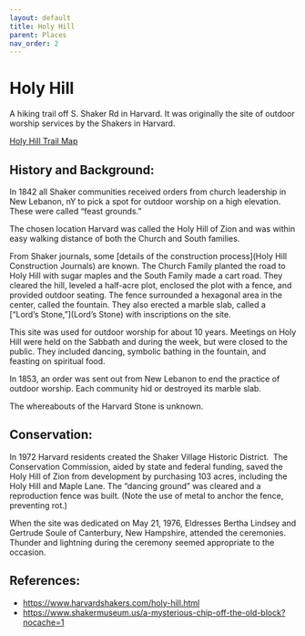 ```yaml
---
layout: default
title: Holy Hill
parent: Places
nav_order: 2
---
```

# Holy Hill

A hiking trail off S. Shaker Rd in Harvard. It was originally the site of outdoor worship services by the Shakers in Harvard.

[Holy Hill Trail Map](https://www.harvardconservationtrust.org/maps/holy_hill.pdf)

## History and Background:

In 1842 all Shaker communities received orders from church leadership in New Lebanon, nY to pick a spot for outdoor worship on a high elevation. These were called “feast grounds.” 

The chosen location Harvard was called the Holy Hill of Zion and was within easy walking distance of both the Church and South families. 

From Shaker journals, some [details of the construction process](Holy Hill Construction Journals) are known. The Church Family planted the road to Holy Hill with sugar maples and the South Family made a cart road. They cleared the hill, leveled a half-acre plot, enclosed the plot with a fence, and provided outdoor seating. The fence surrounded a hexagonal area in the center, called the fountain. They also erected a marble slab, called a [“Lord’s Stone,”](Lord’s Stone) with inscriptions on the site. 

This site was used for outdoor worship for about 10 years. Meetings on Holy Hill were held on the Sabbath and during the week, but were closed to the public. They included dancing, symbolic bathing in the fountain, and feasting on spiritual food.

In 1853, an order was sent out from New Lebanon to end the practice of outdoor worship. Each community hid or destroyed its marble slab.

The whereabouts of the Harvard Stone is unknown.

## Conservation:

In 1972 Harvard residents created the Shaker Village Historic District.  The Conservation Commission, aided by state and federal funding, saved the Holy Hill of Zion from development by purchasing 103 acres, including the Holy Hill and Maple Lane. The “dancing ground” was cleared and a reproduction fence was built. (Note the use of metal to anchor the fence,
preventing rot.)

When the site was dedicated on May 21, 1976, Eldresses Bertha Lindsey and Gertrude Soule of Canterbury, New Hampshire, attended the ceremonies. Thunder and lightning during the ceremony seemed appropriate to
the occasion.

## References:

* https://www.harvardshakers.com/holy-hill.html
* https://www.shakermuseum.us/a-mysterious-chip-off-the-old-block?nocache=1
